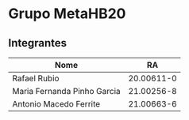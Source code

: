 # Grupo MetaHB20

## Integrantes

| Nome                        | RA         |
| --------------------------- | ---------- |
| Rafael Rubio                | 20.00611-0 |
| Maria Fernanda Pinho Garcia | 21.00256-8 |
| Antonio Macedo Ferrite      | 21.00663-6 |
